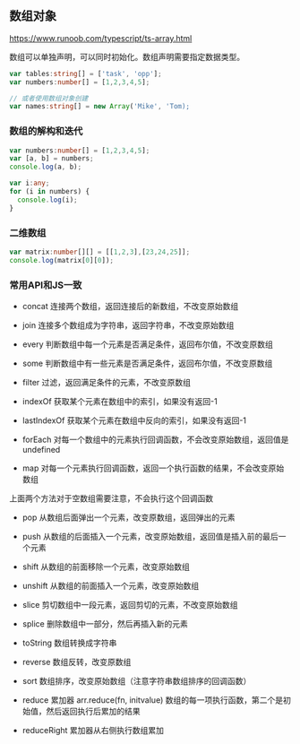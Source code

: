 ## 数组对象

https://www.runoob.com/typescript/ts-array.html

数组可以单独声明，可以同时初始化。数组声明需要指定数据类型。


```ts
var tables:string[] = ['task', 'opp'];
var numbers:number[] = [1,2,3,4,5];

// 或者使用数组对象创建
var names:string[] = new Array('Mike', 'Tom);
```

### 数组的解构和迭代

```ts
var numbers:number[] = [1,2,3,4,5];
var [a, b] = numbers;
console.log(a, b);

var i:any;
for (i in numbers) {
  console.log(i);
}

```

### 二维数组


```ts
var matrix:number[][] = [[1,2,3],[23,24,25]];
console.log(matrix[0][0]);
```

### 常用API和JS一致

- concat 连接两个数组，返回连接后的新数组，不改变原始数组

- join 连接多个数组成为字符串，返回字符串，不改变原始数组

- every 判断数组中每一个元素是否满足条件，返回布尔值，不改变原数组

- some 判断数组中有一些元素是否满足条件，返回布尔值，不改变原数组

- filter 过滤，返回满足条件的元素，不改变原数组

- indexOf 获取某个元素在数组中的索引，如果没有返回-1

- lastIndexOf 获取某个元素在数组中反向的索引，如果没有返回-1

- forEach 对每一个数组中的元素执行回调函数，不会改变原始数组，返回值是 undefined

- map 对每一个元素执行回调函数，返回一个执行函数的结果，不会改变原始数组

上面两个方法对于空数组需要注意，不会执行这个回调函数

- pop 从数组后面弹出一个元素，改变原数组，返回弹出的元素

- push 从数组的后面插入一个元素，改变原始数组，返回值是插入前的最后一个元素

- shift 从数组的前面移除一个元素，改变原始数组

- unshift 从数组的前面插入一个元素，改变原始数组

- slice 剪切数组中一段元素，返回剪切的元素，不改变原始数组

- splice 删除数组中一部分，然后再插入新的元素

- toString 数组转换成字符串

- reverse 数组反转，改变原数组

- sort 数组排序，改变原始数组（注意字符串数组排序的回调函数）

- reduce 累加器 arr.reduce(fn, initvalue) 数组的每一项执行函数，第二个是初始值，然后返回执行后累加的结果

- reduceRight 累加器从右侧执行数组累加
